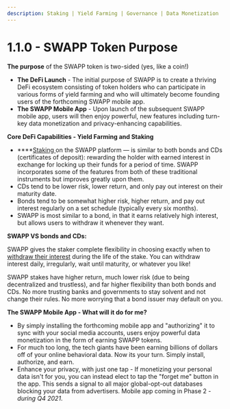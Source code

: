 ```yaml
---
description: Staking | Yield Farming | Governance | Data Monetization
---
```


# 1.1.0 - SWAPP Token Purpose

**The purpose** of the SWAPP token is two-sided \(yes, like a coin!\)

* **The DeFi Launch** - The initial purpose of SWAPP is to create a thriving DeFi ecosystem consisting of token holders who can participate in various forms of yield farming and who will ultimately become founding users of the forthcoming SWAPP mobile app.
* **The SWAPP Mobile App** - Upon launch of the subsequent SWAPP mobile app, users will then enjoy powerful, new features including turn-key data monetization and privacy-enhancing capabilities.

**Core DeFi Capabilities - Yield Farming and Staking**

* \*\*\*\*[Staking ](staking.md)on the SWAPP platform — is similar to both bonds and CDs \(certificates of deposit\): rewarding the holder with earned interest in exchange for locking up their funds for a period of time. SWAPP incorporates some of the features from both of these traditional instruments but improves greatly upon them.
* CDs tend to be lower risk, lower return, and only pay out interest on their maturity date.
* Bonds tend to be somewhat higher risk, higher return, and pay out interest regularly on a set schedule \(typically every six months\).
* SWAPP is most similar to a bond, in that it earns relatively high interest, but allows users to withdraw it whenever they want.

**SWAPP VS bonds and CDs:**

SWAPP gives the staker complete flexibility in choosing exactly when to [withdraw their interest](scraping-stake-interest.md) during the life of the stake. You can withdraw interest daily, irregularly, wait until maturity, or whatever you like!

SWAPP stakes have higher return, much lower risk \(due to being decentralized and trustless\), and far higher flexibility than both bonds and CDs. No more trusting banks and governments to stay solvent and not change their rules. No more worrying that a bond issuer may default on you.

**The SWAPP Mobile App - What will it do for me?**

* By simply installing the forthcoming mobile app and "authorizing" it to sync with your social media accounts, users enjoy powerful data monetization in the form of earning SWAPP tokens.
* For much too long, the tech giants have been earning billions of dollars off of your online behavioral data. Now its your turn. Simply install, authorize, and earn.
* Enhance your privacy, with just one tap - If monetizing your personal data isn't for you, you can instead elect to tap the "forget me" button in the app. This sends a signal to all major global-opt-out databases blocking your data from advertisers. Mobile app coming in Phase 2 - _during Q4 2021_.


